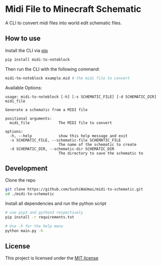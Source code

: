 # Midi File to Minecraft Schematic
A CLI to convert midi files into world edit schematic files. 

## How to use
Install the CLI via [pip](https://pypi.org/project/midi-to-noteblock/)
```bash
pip install midi-to-noteblock
```

Then run the CLI with the following command:
```bash
midi-to-noteblock example.mid # the midi file to convert
```

Available Options:
```
usage: midi-to-noteblock [-h] [-s SCHEMATIC_FILE] [-d SCHEMATIC_DIR] midi_file

Generate a schematic from a MIDI file

positional arguments:
  midi_file             The MIDI file to convert

options:
  -h, --help            show this help message and exit
  -s SCHEMATIC_FILE, --schematic-file SCHEMATIC_FILE
                        The name of the schematic to create
  -d SCHEMATIC_DIR, --schematic-dir SCHEMATIC_DIR
                        The directory to save the schematic to

```

## Development
Clone the repo
```bash
git clone https://github.com/SushiWaUmai/midi-to-schematic.git
cd ./midi-to-schematic
```

Install all dependencies and run the python script
```bash
# use pip3 and python3 respectively
pip install -r requirements.txt

# Use -h for the help menu
python main.py -h
```

## License
This project is licensed under the [MIT license](./LICENSE)
